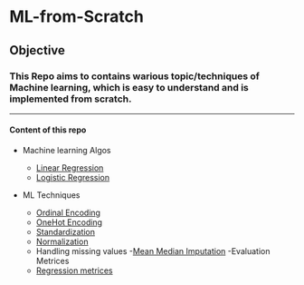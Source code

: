 # ML-from-Scratch


## Objective 
### This Repo aims to contains warious topic/techniques of Machine learning, which is easy to understand and is implemented from scratch.

------------------------------------------------------------------------------------------------------------
#### Content of this repo

 - Machine learning Algos
    - [Linear Regression](https://github.com/Aditya-171/ML-from-Scratch/tree/main/Linear%20Regression)
    - [Logistic Regression](https://github.com/Aditya-171/ML-from-Scratch/tree/main/Logistic%20Regression)
    
 - ML Techniques
     - [Ordinal Encoding](https://github.com/Aditya-171/ML-from-Scratch/tree/main/Various%20ML%20Techniques/Ordinal%20Encoding)
     - [OneHot Encoding](https://github.com/Aditya-171/ML-from-Scratch/tree/main/Various%20ML%20Techniques/One-Hot%20Encoding)
     - [Standardization](https://github.com/Aditya-171/ML-from-Scratch/tree/main/Various%20ML%20Techniques/Standardization)
     - [Normalization](https://github.com/Aditya-171/ML-from-Scratch/tree/main/Various%20ML%20Techniques/Normalization)
     - Handling missing values 
          -[Mean Median Imputation](https://github.com/Aditya-171/ML-from-Scratch/tree/main/Various%20ML%20Techniques/Handling%20missing%20values/Mean_Median_Imputation)
 -Evaluation Metrices
      - [Regression metrices](https://github.com/Aditya-171/ML-from-Scratch/tree/main/Evaluation%20Metrics/Regression%20metrics)
   


